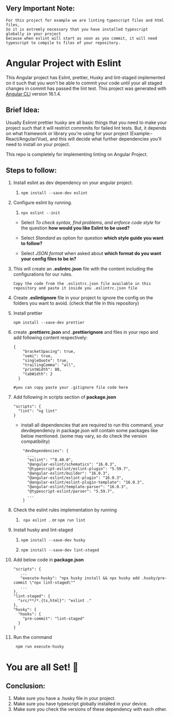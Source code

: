 ## Very Important Note: 
```
For this project for example we are linting typescript files and html files, 
So it is extremly necessary that you have installed typescript globally in your project 
because when eslint will start as soon as you commit, it will need typescript to compile ts files of your repository.
```

# Angular Project with Eslint

This Angular project has Eslint, prettier, Husky and lint-staged implemented on it such that you won't be able to commit your code until your all staged changes in commit has passed the lint test.
This project was generated with [Angular CLI](https://github.com/angular/angular-cli) version 16.1.4.

## Brief Idea:
Usually Eslinnt prettier husky are all basic things that you need to make your project such that it will restrict commmits for failed lint tests. 
But, it depends on what framework or library you're using for your project (Example:- React/Angular/Vue), and this will decide what further dependencies you'll need to install on your project. 

This repo is completely for implementing linting on Angular Project.

## Steps to follow:

1) Install eslint as dev dependency on your angular project.

    1) `npm install --save-dev eslint`


2) Configure eslint by running. 

    1) `npx eslint --init`

    + Select *To check syntax, find problems, and enforce code style* for the question **how would you like Eslint to be used?**

    + Select *Standard* as option for question **which style guide you want to follow?**

    + Select *JSON format* when asked about **which format do you want your config files to be in?**


3) This will create an **.eslintrc.json** file with the content including the configurations for our rules.

    ```
    Copy the code from the .eslintrc.json file available in this repository and paste it inside you .eslintrc.json file
    ````


4) Create **.eslintignore** file in your project to ignore the config on the folders you want to avoid. (check that file in this repository)


5) Install prettier 

    `npm install --save-dev prettier`


6) create **.prettierrc.json** and **.prettierignore** and files in your repo and add following content respectively:

      ```
      {
          "bracketSpacing": true,
          "semi": true,
          "singleQuote": true,
          "trailingComma": "all",
          "printWidth": 80,
          "tabWidth": 2
        }
      ```

      ```
      #you can copy paste your .gitignore file code here
      ```


7) Add following in scripts section of **package.json**

    ```
    "scripts": {
      "lint": "ng lint"
    }
    ```

    + install all dependencies that are required to run this command, your devdependency in package.json will contain some packages like below mentioned. (some         may vary, so do check the version compatibility)

    ```
        "devDependencies": {
          ...
          "eslint": "^8.40.0",
          "@angular-eslint/schematics": "16.0.3",
          "@typescript-eslint/eslint-plugin": "5.59.7",
          "@angular-eslint/builder": "16.0.3",
          "@angular-eslint/eslint-plugin": "16.0.3",
          "@angular-eslint/eslint-plugin-template": "16.0.3",
          "@angular-eslint/template-parser": "16.0.3",
          "@typescript-eslint/parser": "5.59.7",
          ...
        }
    ```


8) Check the eslint rules implementation by running

    1) ` npx eslint .` or `npm run lint`


9) Install husky and lint-staged

    1) `npm install --save-dev husky`

    2) `npm install --save-dev lint-staged`


10) Add below code in **package.json**
    ```
    "scripts": {
       ...
       "execute-husky": "npx husky install && npx husky add .husky/pre-commit \"npx lint-staged\""   
       ... 
    },
    "lint-staged": {
      "src/**/*.{ts,html}": "eslint ."
    },
    "husky": {
      "hooks": {
        "pre-commit": "lint-staged"
      }
    }
    ```

11) Run the command 

    ` npm run execute-husky`



# You are all Set! :tada:

## Conclusion:
1) Make sure you have a .husky file in your project.
2) Make sure you have typescript globally installed in your device.
3) Make sure you check the versions of these dependency with each other. 
